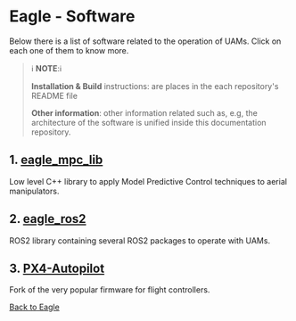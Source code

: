# Eagle - Software

Below there is a list of software related to the operation of UAMs. Click on each one of them to know more.

> :information_source: **NOTE**::information_source:
> 
> **Installation & Build** instructions: are places in the each repository's README file 
> 
> **Other information**: other information related such as, e.g, the architecture of the software is unified inside this documentation repository.

## 1. [eagle_mpc_lib](eagle_mpc_lib/README.md)

Low level C++ library to apply Model Predictive Control techniques to aerial manipulators.

## 2. [eagle_ros2](eagle_ros2/README.md)

ROS2 library containing several ROS2 packages to operate with UAMs.

## 3. [PX4-Autopilot](px4/README.md)

Fork of the very popular firmware for flight controllers.

[Back to Eagle](../README.md)